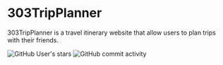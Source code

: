 # 303TripPlanner
303TripPlanner is a travel itinerary website that allow users to plan trips with their friends.

![GitHub User's stars](https://img.shields.io/github/stars/gjpark03) ![GitHub commit activity](https://img.shields.io/github/commit-activity/w/gjpark03/303TripPlanner)





